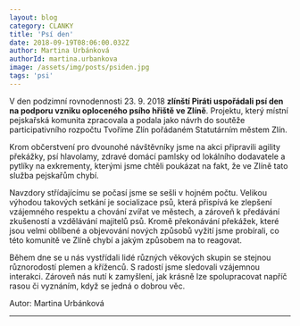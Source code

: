 ```yaml
---
layout: blog
category: CLANKY
title: 'Psí den'
date: 2018-09-19T08:06:00.032Z
author: Martina Urbánková
authorId: martina.urbankova
image: /assets/img/posts/psiden.jpg   
tags: 'psi'
---
```


V den podzimní rovnodennosti 23. 9. 2018 **zlínští Piráti uspořádali psí den na podporu vzniku
oploceného psího hřiště ve Zlíně**. Projektu, který místní pejskařská komunita zpracovala a podala jako
návrh do soutěže participativního rozpočtu Tvoříme Zlín pořádaném Statutárním městem Zlín.

Krom občerstvení pro dvounohé návštěvníky jsme na akci připravili agility překážky, psí
hlavolamy, zdravé domácí pamlsky od lokálního dodavatele a pytlíky na exkrementy, kterými jsme
chtěli poukázat na fakt, že ve Zlíně tato služba pejskařům chybí.

Navzdory střídajícímu se počasí jsme se sešli v hojném počtu. Velikou výhodou takových
setkání je socializace psů, která přispívá ke zlepšení vzájemného respektu a chování zvířat ve
městech, a zároveň k předávání zkušeností a vzdělávání majitelů psů. Kromě překonávání překážek,
které jsou velmi oblíbené a objevování nových způsobů vyžití jsme probírali, co této komunitě ve
Zlíně chybí a jakým způsobem na to reagovat.

Během dne se u nás vystřídali lidé různých věkových skupin se stejnou různorodostí plemen a
kříženců. S radostí jsme sledovali vzájemnou interakci. Zároveň nás nutí k zamyšlení, jak krásně lze
spolupracovat napříč rasou či vyznáním, když se jedná o dobrou věc.

Autor: Martina Urbánková



- - -
